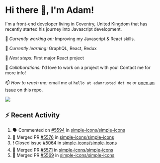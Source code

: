 # Hi there 👋, I'm Adam!

I'm a front-end developer living in Coventry, United Kingdom that has recently started his journey into Javascript development.

🔨 *Currently working on:* Improving my Javascript & React skills.

🌱 *Currently learning:* GraphQL, React, Redux

🎯 *Next steps:* First major React project

🤝 *Collaborations:* I'd love to work on a project with you! Contact me for more info!

📫 *How to reach me:* email me at `hello at adamrusted dot me` or [open an issue](https://github.com/adamrusted/adamrusted/issues/new) on this repo.

<a href="https://www.buymeacoffee.com/adamrusted" target="_blank"><img src="https://img.shields.io/static/v1?label=Buy%20Me%20A%20Coffee&message=adamrusted&color=FFDD00&logo=buy-me-a-coffee&logoColor=white"/></a>

## :zap: Recent Activity
<!--START_SECTION:activity-->
1. 🗣 Commented on [#5594](https://github.com/simple-icons/simple-icons/issues/5594) in [simple-icons/simple-icons](https://github.com/simple-icons/simple-icons)
2. 🎉 Merged PR [#5576](https://github.com/simple-icons/simple-icons/pull/5576) in [simple-icons/simple-icons](https://github.com/simple-icons/simple-icons)
3. ❗️ Closed issue [#5064](https://github.com/simple-icons/simple-icons/issues/5064) in [simple-icons/simple-icons](https://github.com/simple-icons/simple-icons)
4. 🎉 Merged PR [#5571](https://github.com/simple-icons/simple-icons/pull/5571) in [simple-icons/simple-icons](https://github.com/simple-icons/simple-icons)
5. 🎉 Merged PR [#5569](https://github.com/simple-icons/simple-icons/pull/5569) in [simple-icons/simple-icons](https://github.com/simple-icons/simple-icons)
<!--END_SECTION:activity-->
